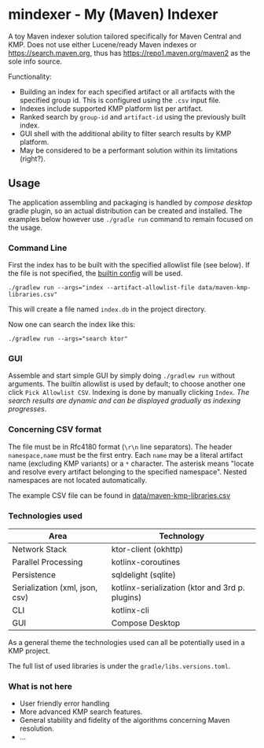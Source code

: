 # mindexer - My (Maven) Indexer

A toy Maven indexer solution tailored specifically for Maven Central and KMP.
Does not use either Lucene/ready Maven indexes or https://search.maven.org, thus has
https://repo1.maven.org/maven2 as the sole info source.

Functionality:
- Building an index for each specified artifact or all artifacts with the specified group id. 
  This is configured using the `.csv` input file.
- Indexes include supported KMP platform list per artifact.
- Ranked search by `group-id` and `artifact-id` using the previously built index.
- GUI shell with the additional ability to filter search results by KMP platform.
- May be considered to be a performant solution within its limitations (right?).

## Usage
The application assembling and packaging is handled by _compose desktop_ gradle plugin, 
so an actual distribution can be created and installed. 
The examples below however use `./gradle run` command to remain focused on the usage. 

### Command Line
First the index has to be built with the specified allowlist file (see below). If the file is not specified,
 the [builtin config](src/main/kotlin/io/github/jeffset/mindexer/allowlist/AllowlistExampleGroupsImpl.kt) will be used.
```shell
./gradlew run --args="index --artifact-allowlist-file data/maven-kmp-libraries.csv"
```
This will create a file named `index.db` in the project directory.

Now one can search the index like this:
```shell
./gradlew run --args="search ktor"
```
### GUI

Assemble and start simple GUI by simply doing `./gradlew run` without arguments.
The builtin allowlist is used by default; to choose another one click `Pick Allowlist CSV`.
Indexing is done by manually clicking `Index`.
_The search results are dynamic and can be displayed gradually as indexing progresses_.

### Concerning CSV format

The file must be in Rfc4180 format (`\r\n` line separators). 
The header `namespace,name` must be the first entry.
Each `name` may be a literal artifact name (excluding KMP variants) or a `*` character.
The asterisk means "locate and resolve every artifact belonging to the specified namespace". 
Nested namespaces are not located automatically.

The example CSV file can be found in [data/maven-kmp-libraries.csv](data/maven-kmp-libraries.csv)

### Technologies used
| Area                           | Technology                                      |
|--------------------------------|-------------------------------------------------|
| Network Stack                  | ktor-client (okhttp)                            |
| Parallel Processing            | kotlinx-coroutines                              |
| Persistence                    | sqldelight (sqlite)                             |
| Serialization (xml, json, csv) | kotlinx-serialization (ktor and 3rd p. plugins) |
| CLI                            | kotlinx-cli                                     |
| GUI                            | Compose Desktop                                 |

As a general theme the technologies used can all be potentially used in a KMP project.

The full list of used libraries is under the `gradle/libs.versions.toml`. 

### What is not here
- User friendly error handling
- More advanced KMP search features.
- General stability and fidelity of the algorithms concerning Maven resolution.
- ...

